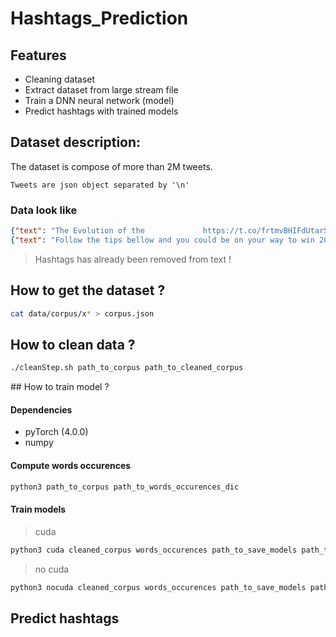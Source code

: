 # Hashtags_Prediction

## Features
  * Cleaning dataset
  * Extract dataset from large stream file
  * Train a DNN neural network (model)
  * Predict hashtags with trained models

## Dataset description:

The dataset is compose of more than 2M tweets.
```
Tweets are json object separated by '\n'
```

### Data look like
```json
{"text": "The Evolution of the             https://t.co/frtmvBHIFdUtarSystems", "hashtags": ["IoT", "BigData", "DataScience", "Chatbot", "9and9", "Fintech", "Insurtech", "AI", "VR", "AR", "Startup"]}
{"text": "Follow the tips bellow and you could be on your way to win 20k monthly cc  @HHappyfish @busolaholloway  https://t.co/pxiGlNaJ44", "hashtags": ["OnlineHype"]}
```
>Hashtags has already been removed from text !
## How to get the dataset ?

```bash
cat data/corpus/x* > corpus.json
```

## How to clean data ?
```bash
./cleanStep.sh path_to_corpus path_to_cleaned_corpus
```

## How to train model ?

#### Dependencies
  * pyTorch (4.0.0)
  * numpy
#### Compute words occurences
```bash
python3 path_to_corpus path_to_words_occurences_dic
```
#### Train models
> cuda

```bash
python3 cuda cleaned_corpus words_occurences path_to_save_models path_to_save_vocab
```
> no cuda

```bash
python3 nocuda cleaned_corpus words_occurences path_to_save_models path_to_save_vocab
```

## Predict hashtags
